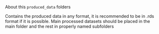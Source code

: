 About this `produced_data` folders

Contains the produced data in any format, it is recommended to be in .rds format if it is possible.
Main processed datasets should be placed in the main folder and the rest in properly named subfolders
